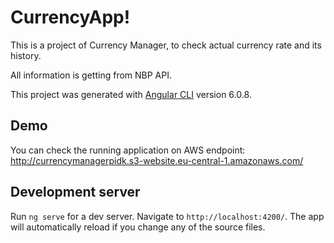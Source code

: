 # CurrencyApp!

This is a project of Currency Manager, to check actual currency rate and its history.

All information is getting from NBP API.

This project was generated with [Angular CLI](https://github.com/angular/angular-cli) version 6.0.8.

## Demo

You can check the running application on AWS endpoint:
http://currencymanagerpidk.s3-website.eu-central-1.amazonaws.com/

## Development server

Run `ng serve` for a dev server. Navigate to `http://localhost:4200/`. The app will automatically reload if you change any of the source files.
